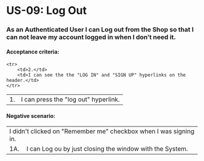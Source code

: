# US-09:  Log Out
### As an Authenticated User I can Log out from the Shop so that I can not leave my account logged in when I don’t need it.


#### **Acceptance criteria:**

<table>
    <tr>
        <td>1.</td>
        <td>I can press the "log out" hyperlink.</td>
    </tr>
   
    <tr>
        <td>2.</td>
        <td>I can see the the "LOG IN" and "SIGN UP" hyperlinks on the header.</td>
    </tr>
</table>

#### **Negative scenario:**

<table>
    <tr>
        <td colspan="2">I didn't clicked on "Remember me" checkbox when I was signing in.</td>
    </tr>
    <tr>
        <td>1A.</td>
        <td>I can Log ou by just closing the window with the System.</td> 
    </tr>
</table>